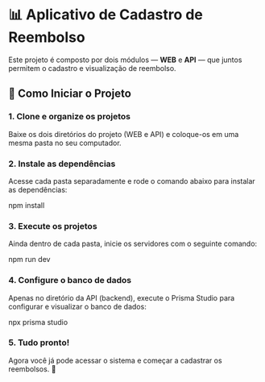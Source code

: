 # 📊 Aplicativo de Cadastro de Reembolso

Este projeto é composto por dois módulos — **WEB** e **API** — que juntos permitem o cadastro e visualização de reembolso.

## 🚀 Como Iniciar o Projeto

### 1. Clone e organize os projetos
Baixe os dois diretórios do projeto (WEB e API) e coloque-os em uma mesma pasta no seu computador.

### 2. Instale as dependências
Acesse cada pasta separadamente e rode o comando abaixo para instalar as dependências:

npm install

### 3. Execute os projetos
Ainda dentro de cada pasta, inicie os servidores com o seguinte comando:

npm run dev

### 4. Configure o banco de dados
Apenas no diretório da API (backend), execute o Prisma Studio para configurar e visualizar o banco de dados:

npx prisma studio

### 5. Tudo pronto!
Agora você já pode acessar o sistema e começar a cadastrar os reembolsos. 💸
